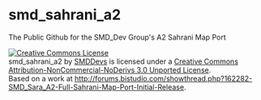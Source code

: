 smd_sahrani_a2
==============

The Public Github for the SMD_Dev Group's A2 Sahrani Map Port


<a rel="license" href="http://creativecommons.org/licenses/by-nc-nd/3.0/deed.en_US"><img alt="Creative Commons License" style="border-width:0" src="http://i.creativecommons.org/l/by-nc-nd/3.0/88x31.png" /></a><br /><span xmlns:dct="http://purl.org/dc/terms/" property="dct:title">smd_sahrani_a2</span> by <a xmlns:cc="http://creativecommons.org/ns#" href="http://forums.bistudio.com/showthread.php?162282-SMD_Sara_A2-Full-Sahrani-Map-Port-Initial-Release" property="cc:attributionName" rel="cc:attributionURL">SMDDevs</a> is licensed under a <a rel="license" href="http://creativecommons.org/licenses/by-nc-nd/3.0/deed.en_US">Creative Commons Attribution-NonCommercial-NoDerivs 3.0 Unported License</a>.<br />Based on a work at <a xmlns:dct="http://purl.org/dc/terms/" href="http://forums.bistudio.com/showthread.php?162282-SMD_Sara_A2-Full-Sahrani-Map-Port-Initial-Release" rel="dct:source">http://forums.bistudio.com/showthread.php?162282-SMD_Sara_A2-Full-Sahrani-Map-Port-Initial-Release</a>.
